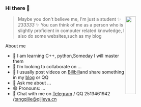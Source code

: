 ### Hi there 👋

<img src="https://img.qijieya.cn/LightPicture/2023/03/33e5e9e5381095de.png" style="width: 25%;" align="right">

> Maybe you don't believe me, I'm just a student ✨ _233333_ ✨ You can think of me as a person who is slightly proficient in computer related knowledge, I also do some websites,such as my blog

About me

- 🔭 I am learning C++, python,Someday I will master them
- 👯 I’m looking to collaborate on ...
- 🤔 I usually post videos on [Bilibili](https://space.bilibili.com/1755772957)and share something in my [blog](https://www.qijieya.cn) or QQ
- 💬 Ask me about ...
- 😄 Pronouns: ...
- 💬 Chat with me on [Telegram](https://t.me/qijieya_lty) / QQ 2513461942 /tangqijie@qijieya.cn 

